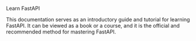 Learn FastAPI

This documentation serves as an introductory guide and tutorial for learning FastAPI. It can be viewed as a book or a course, and it is the official and recommended method for mastering FastAPI.
